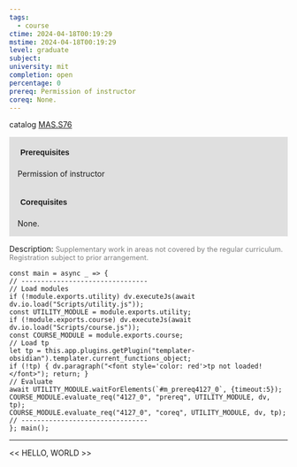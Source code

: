 ```yaml
---
tags:
  - course
ctime: 2024-04-18T00:19:29
mstime: 2024-04-18T00:19:29
level: graduate
subject: 
university: mit
completion: open
percentage: 0
prereq: Permission of instructor
coreq: None.
---
```


catalog [MAS.S76](http://student.mit.edu/catalog/mMASa.html#MAS.S76)

<span style="display: block; padding: 15px; background-color: rgb(100, 100, 100, 0.2);"><font id="m_prereq4127_0" style="display: block; font-family: Arial, sans-serif; font-weight: bold; padding: 5px">Prerequisites</font><br><span id="prereq4127_0">Permission of instructor</span></span>
<span style="display: block; padding: 15px; background-color: rgb(100, 100, 100, 0.2);"><font id="m_coreq4127_0" style="display: block; font-family: Arial, sans-serif; font-weight: bold; padding: 5px">Corequisites</font><br><span id="coreq4127_0">None.</span></span>

<font style="">Description:</font>
<font style="color: grey; font-size: 0.8rem;">Supplementary work in areas not covered by the regular curriculum. Registration subject to prior arrangement.</font>

```dataviewjs
const main = async _ => {
// --------------------------------
// Load modules
if (!module.exports.utility) dv.executeJs(await dv.io.load("Scripts/utility.js"));
const UTILITY_MODULE = module.exports.utility;
if (!module.exports.course) dv.executeJs(await dv.io.load("Scripts/course.js"));
const COURSE_MODULE = module.exports.course;
// Load tp
let tp = this.app.plugins.getPlugin("templater-obsidian").templater.current_functions_object;
if (!tp) { dv.paragraph("<font style='color: red'>tp not loaded!</font>"); return; }
// Evaluate
await UTILITY_MODULE.waitForElements(`#m_prereq4127_0`, {timeout:5});
COURSE_MODULE.evaluate_req("4127_0", "prereq", UTILITY_MODULE, dv, tp);
COURSE_MODULE.evaluate_req("4127_0", "coreq", UTILITY_MODULE, dv, tp);
// --------------------------------
}; main();
```

---

<< HELLO, WORLD >>
